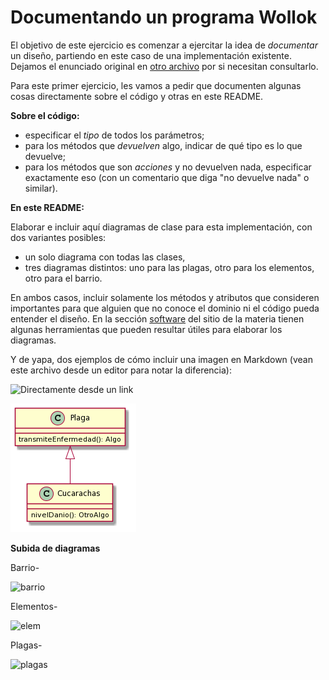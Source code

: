 # Documentando un programa Wollok

El objetivo de este ejercicio es comenzar a ejercitar la idea de _documentar_ un diseño, partiendo en este caso de una implementación existente. Dejamos el enunciado original en [otro archivo](./dominio.md) por si necesitan consultarlo.

Para este primer ejercicio, les vamos a pedir que documenten algunas cosas directamente sobre el código y otras en este README.

**Sobre el código:**

* especificar el _tipo_ de todos los parámetros;
* para los métodos que _devuelven_ algo, indicar de qué tipo es lo que devuelve;
* para los métodos que son _acciones_ y no devuelven nada, especificar exactamente eso (con un comentario que diga "no devuelve nada" o similar).

**En este README:**

Elaborar e incluir aquí diagramas de clase para esta implementación, con dos variantes posibles:
* un solo diagrama con todas las clases,
* tres diagramas distintos: uno para las plagas, otro para los elementos, otro para el barrio.

En ambos casos, incluir solamente los métodos y atributos que consideren importantes para que alguien que no conoce el dominio ni el código pueda entender el diseño. En la sección [software](https://obj2-unahur.github.io/software) del sitio de la materia tienen algunas herramientas que pueden resultar útiles para elaborar los diagramas.

Y de yapa, dos ejemplos de cómo incluir una imagen en Markdown (vean este archivo desde un editor para notar la diferencia):

![Directamente desde un link](http://www.plantuml.com/plantuml/png/JSqn2W9138NXFgT8gLUmMb5hlS9Z9gu3cGmaMH74kxl25lR_zzuK2S-bAnL51DyKC_XDpEcmw2tbOdVnBXLrjp_mKUT17zhoqrBWA0y4ool5wl-2jQVe6TR63rxJnuQdDLmllm00)

![Desde un archivo local](./images/ejemplo-uml.png)


**Subida de diagramas**

Barrio-

![barrio](http://www.plantuml.com/plantuml/png/XOwnJiGm38RtF8N7ilHsgfvEHKXT-WI8mKfCGKfYP3iimBiJ12YLQ7LJXl_xllYYXc8bHUSZgiA48YyCxmxWT9eBYU77WkgvlZElA7NmdDM08YNAnWeZF3mEhWw9x9a3u2fKoVjVeFiZRswRr6C8RHYQhEYlgKA9tsZFRj1KABDsrHEo8dcZUoxPQW_6Cr1FFsYtMramVaTWFD0psr52x_WL0sykK8fF_Ry3uTo6xP-3-tGNog6a-0K0)

Elementos-

![elem](http://www.plantuml.com/plantuml/png/XP9BJy904CVFz5FCiVLH7eaNAmQC9dZ0cE2T3BjJMBEFkWyJO_ZkjWjYCHMl_ypyzZ-_xCHvj3uecJ29pi7ChD72Pm8Wj0SjtadEmzfIiKygQogo_WEOqQMnlidxVLXG4pZ1oIAy1OAWOHDHItAm2gJD4dQZJe0BEp9m0jNGWHn812KyyZgKt_I8CgKbHXTWGDKObpSSHNvZE92xQz1fTjsg2ZVZmtuVHiNFU1bewf4XDsabSOt7Q-TZY6aUitlKeWONIR9Dzcxcw9ZnU6ndWJBmqs-84j8TsLlKJWbF3xeaguWZJxCi0g65WykkAjkYy_3MsYsChWRjnhD0jbMOOOLCSEJFrl30c32wcsd91wkxvkit7fzUfdbrIEP22uLfTjf11whxIZY3GJuiabxlFsr_GeU3eb5WLg_4VAnR6qXwHz_tT_zeRKAQ1oM_0000)

Plagas-

![plagas](http://www.plantuml.com/plantuml/png/bP9HJiCm38RVUmg_CBKWZQsyKHKD2SHhhs1QTukKn2Ln4DB4gJW25oELGAH56jshy__s_yNUUK4dmUYirUWzD1ht2CSCG5c1WPyrjefj5Gk6vC0TY4FhZH9wj3qvGnrsUN7xAuMx6hQRn822BRgSD1comXFjPTIkjnNyFAxxGFUZlkFSa-wBAdlFqcXjYBsmFI3Gcv3j_YGcputZ64jnai6gLz8FQ1MFMHr9S3Q9SGtbQSB4vSD0BYzWjPeCMu0zEfD2DVLVrL3EO0txbw24vwnBkVvdIc2-NPyV5YxW1keQDlFFRuBUer-Q9jaobFDMJ-WS3YZ97fC9npEkfpnnFN7eBZOFHdy1)
